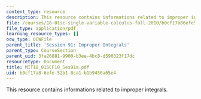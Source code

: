 ```yaml
---
content_type: resource
description: This resource contains informations related to improper integrals.
file: /courses/18-01sc-single-variable-calculus-fall-2010/b0cf17a86efe52b18ca1b1b9450a65e4_MIT18_01SCF10_Ses91a.pdf
file_type: application/pdf
learning_resource_types: []
ocw_type: OCWFile
parent_title: 'Session 91: Improper Integrals'
parent_type: CourseSection
parent_uid: 3fa26881-9900-b3ee-4bc8-d590323f17dc
resourcetype: Document
title: MIT18_01SCF10_Ses91a.pdf
uid: b0cf17a8-6efe-52b1-8ca1-b1b9450a65e4
---
```

This resource contains informations related to improper integrals.

